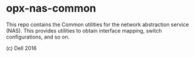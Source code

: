 # opx-nas-common
This repo contains the Common utilities for the network abstraction service (NAS). This provides utilities to obtain interface mapping, switch configurations, and so on.

(c) Dell 2016
